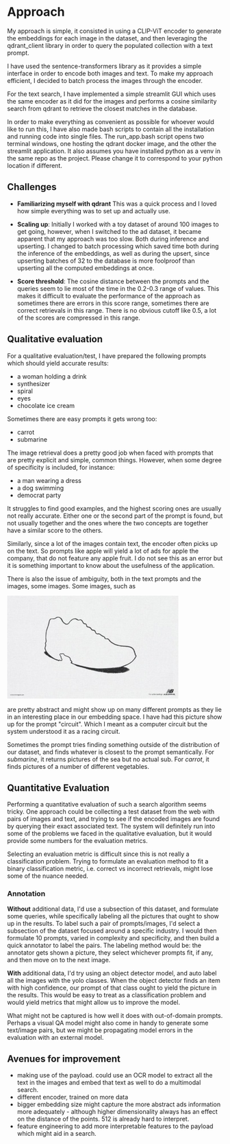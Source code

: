 # Approach 

My approach is simple, it consisted in using a CLIP-ViT encoder to generate the embeddings for each image in the dataset, 
and then leveraging the qdrant_client library in order to query the populated collection with a text prompt.

I have used the sentence-transformers library as it provides a simple interface in order to encode both images and text.
To make my approach efficient, I decided to batch process the images through the encoder. 

For the text search, I have implemented a simple streamlit GUI which uses the same encoder as it did for the images and performs a cosine similarity search from qdrant to retrieve the closest matches in the database.

In order to make everything as convenient as possible for whoever would like to run this, I have also made bash scripts to contain all the installation and running code into single files.
The run_app.bash script opens two terminal windows, one hosting the qdrant docker image, and the other the streamlit application.
It also assumes you have installed python as a venv in the same repo as the project. Please change it to correspond to your python location if different.
## Challenges

* **Familiarizing myself with qdrant** This was a quick process and I loved how simple everything was to set up and actually use.


* **Scaling up**: Initially I worked with a toy dataset of around 100 images to get going, however, when I switched to the ad dataset, it became apparent that my approach was too slow. Both during inference and upserting.
I changed to batch processing which saved time both during the inference of the embeddings, as well as during the upsert, since upserting batches of 32 to the database is more foolproof than
upserting all the computed embeddings at once.

* **Score threshold**: The cosine distance between the prompts and the queries seem to lie most of the time in the 0.2-0.3 range of values. This makes it difficult to evaluate the performance of the approach as sometimes there are errors in this score range, sometimes there are correct retrievals in this range. There is no obvious cutoff like 0.5, a lot of the scores are compressed in this range.

## Qualitative evaluation
For a qualitative evaluation/test, I have prepared the following prompts which should yield accurate results:

* a woman holding a drink
* synthesizer
* spiral
* eyes
* chocolate ice cream

Sometimes there are easy prompts it gets wrong too:
* carrot
* submarine

The image retrieval does a pretty good job when faced with prompts that are pretty explicit and simple, common things.
However, when some degree of specificity is included, for instance:
* a man wearing a dress
* a dog swimming
* democrat party

It struggles to find good examples, and the highest scoring ones are usually not really accurate. Either one or the second part of the prompt is found, but not usually together and the ones where the two concepts are together have a similar score to the others.

Similarly, since a lot of the images contain text, the encoder often picks up on the text. So prompts like apple will yield a lot of 
ads for apple the company, that do not feature any apple fruit. I do not see this as an error but it is something important to know about the usefulness of the application.

There is also the issue of ambiguity, both in the text prompts and the images, some images. Some images, such as 


![abstract example](./readme_images/abstract_example.jpg)

are pretty abstract and might show up on many different prompts as they lie in an interesting place in our embedding space.
I have had this picture show up for the prompt "circuit". Which I meant as a computer circuit but the system understood it as a racing circuit.

Sometimes the prompt tries finding something outside of the distribution of our dataset, and finds whatever is closest to the prompt semantically.
For *submarine*, it returns pictures of the sea but no actual sub.
For *carrot*, it finds pictures of a number of different vegetables.

## Quantitative Evaluation
Performing a quantitative evaluation of such a search algorithm seems tricky. One approach could be collecting a test dataset from the web with pairs of images and text, and trying to see if the encoded images are found by querying their exact associated text.
The system will definitely run into some of the problems we faced in the qualitative evaluation, but it would provide some numbers for the evaluation metrics.

Selecting an evaluation metric is difficult since this is not really a classification problem. Trying to formulate an evaluation method to fit a binary classification metric, i.e. correct vs incorrect retrievals, might lose some of the nuance needed.

### Annotation
**Without** additional data, I'd use a subsection of this dataset, and formulate some queries, while specifically labeling all the pictures that ought to show up in the results.
To label such a pair of prompts/images, I'd select a subsection of the dataset focused around a specific industry. I would then formulate 10 prompts, varied in complexity and specificity, and then build a quick annotator to label the pairs.
The labeling method would be: the annotator gets shown a picture, they select whichever prompts fit, if any, and then move on to the next image.


**With** additional data, I'd try using an object detector model, and auto label all the images with the yolo classes. When the object detector finds an item with high confidence, our prompt of that class ought to yield the picture in the results.
This would be easy to treat as a classification problem and would yield metrics that might allow us to improve the model.


What might not be captured is how well it does with out-of-domain prompts. Perhaps a visual QA model might also come in handy to generate some text/image pairs, but we might be propagating model errors in the evaluation with an external model.

## Avenues for improvement

* making use of the payload. could use an OCR model to extract all the text in the images and embed that text as well to do a multimodal search.
* different encoder, trained on more data
* bigger embedding size might capture the more abstract ads information more adequately - although higher dimensionality always has an effect on the distance of the points. 512 is already hard to interpret.
* feature engineering to add more interpretable features to the payload which might aid in a search.
